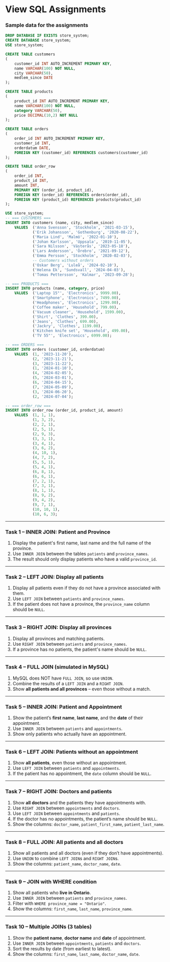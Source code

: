 # View SQL Assignments
### Sample data for the assignments
```sql
DROP DATABASE IF EXISTS store_system;
CREATE DATABASE store_system;
USE store_system;

CREATE TABLE customers
(
    customer_id INT AUTO_INCREMENT PRIMARY KEY,
    name VARCHAR(100) NOT NULL,
    city VARCHAR(50),
    medlem_since DATE
);

CREATE TABLE products
(
    product_id INT AUTO_INCREMENT PRIMARY KEY,
    name VARCHAR(100) NOT NULL,
    category VARCHAR(50),
    price DECIMAL(10,2) NOT NULL
);

CREATE TABLE orders
(
    order_id INT AUTO_INCREMENT PRIMARY KEY,
    customer_id INT,
    orderdatum DATE,
    FOREIGN KEY (customer_id) REFERENCES customers(customer_id)
);

CREATE TABLE order_row
(
    order_id INT,
    product_id INT,
    amount INT,
    PRIMARY KEY (order_id, product_id),
    FOREIGN KEY (order_id) REFERENCES orders(order_id),
    FOREIGN KEY (product_id) REFERENCES products(product_id)
);

USE store_system;
-- === CUSTOMERS ===
INSERT INTO customers (name, city, medlem_since)
    VALUES  ('Anna Svensson', 'Stockholm', '2021-03-15'),
            ('Erik Johansson', 'Gothenburg', '2020-08-22'),
            ('Maria Lind', 'Malmö', '2022-01-10'),
            ('Johan Karlsson', 'Uppsala', '2019-11-05'),
            ('Sara Nilsson', 'Västerås', '2023-05-18'),
            ('Lars Andersson', 'Örebro', '2021-09-12'),
            ('Emma Persson', 'Stockholm', '2020-02-03'),
            -- Customers without orders
            ('Oskar Berg', 'Luleå', '2024-02-10'),
            ('Helena Ek', 'Sundsvall', '2024-04-03'),
            ('Tomas Pettersson', 'Kalmar', '2023-09-28');

-- === PRODUCTS ===
INSERT INTO products (name, category, price)
    VALUES  ('Laptop 15"', 'Electronics', 9999.00),
            ('Smartphone', 'Electronics', 7499.00),
            ('Headphones', 'Electronics', 1299.00),
            ('Coffee maker', 'Household', 799.00),
            ('Vacuum cleaner', 'Household', 1599.00),
            ('Shirt', 'Clothes', 399.00),
            ('Jeans', 'Clothes', 699.00),
            ('Jackry', 'Clothes', 1199.00),
            ('Kitchen knife set', 'Household', 499.00),
            ('TV 55"', 'Electronics', 6999.00);

-- === ORDERS ===
INSERT INTO orders (customer_id, orderdatum)
    VALUES  (1, '2023-11-20'),
            (2, '2023-11-21'),
            (3, '2023-11-22'),
            (1, '2024-01-10'),
            (4, '2024-02-05'),
            (5, '2024-03-01'),
            (6, '2024-04-15'),
            (7, '2024-05-09'),
            (3, '2024-06-20'),
            (2, '2024-07-04');

-- === order_row ===
INSERT INTO order_row (order_id, product_id, amount)
    VALUES  (1, 1, 1),
            (1, 3, 2),
            (2, 2, 1),
            (2, 5, 1),
            (2, 9, 3),
            (3, 3, 1),
            (3, 4, 1),
            (3, 6, 2),
            (4, 10, 1),
            (4, 7, 2),
            (5, 5, 1),
            (5, 4, 1),
            (6, 8, 1),
            (6, 6, 1),
            (7, 2, 1),
            (7, 3, 1),
            (8, 1, 1),
            (8, 9, 2),
            (9, 4, 2),
            (9, 7, 1),
            (10, 10, 1),
            (10, 6, 3);
```

---

### Task 1 – INNER JOIN: Patient and Province
1. Display the patient's first name, last name and the full name of the province.
2. Use `INNER JOIN` between the tables `patients` and `province_names`.
3. The result should only display patients who have a valid `province_id`.

---

### Task 2 – LEFT JOIN: Display all patients
1. Display all patients even if they do not have a province associated with them.
2. Use `LEFT JOIN` between `patients` and `province_names`.
3. If the patient does not have a province, the `province_name` column should be `NULL`.

---

### Task 3 – RIGHT JOIN: Display all provinces
1. Display all provinces and matching patients.
2. Use `RIGHT JOIN` between `patients` and `province_names`.
3. If a province has no patients, the patient's name should be `NULL`.

---

### Task 4 – FULL JOIN (simulated in MySQL)
1. MySQL does NOT have `FULL JOIN`, so use `UNION`.
2. Combine the results of a `LEFT JOIN` and a `RIGHT JOIN`.
3. Show **all patients and all provinces** – even those without a match.

---

### Task 5 – INNER JOIN: Patient and Appointment
1. Show the patient’s **first name**, **last name**, and the **date** of their appointment.
2. Use `INNER JOIN` between `patients` and `appointments`.
3. Show only patients who actually have an appointment.

---

### Task 6 – LEFT JOIN: Patients without an appointment
1. Show **all patients**, even those without an appointment.
2. Use `LEFT JOIN` between `patients` and `appointments`.
3. If the patient has no appointment, the `date` column should be `NULL`.

---

### Task 7 – RIGHT JOIN: Doctors and patients
1. Show **all doctors** and the patients they have appointments with.
2. Use `RIGHT JOIN` between `appointments` and `doctors`.
3. Use `LEFT JOIN` between `appointments` and `patients`.
4. If the doctor has no appointments, the patient’s name should be `NULL`.
5. Show the columns: `doctor_name`, `patient_first_name`, `patient_last_name`.

---

### Task 8 – FULL JOIN: All patients and all doctors
1. Show all patients and all doctors (even if they don’t have appointments).
2. Use `UNION` to combine `LEFT JOIN`s and `RIGHT JOIN`s.
3. Show the columns: `patient_name`, `doctor_name`, `date`.

---

### Task 9 – JOIN with WHERE condition
1. Show all patients who **live in Ontario**.
2. Use `INNER JOIN` between `patients` and `province_names`.
3. Filter with `WHERE province_name = "Ontario"`.
4. Show the columns: `first_name`, `last_name`, `province_name`.

---

### Task 10 – Multiple JOINs (3 tables)
1. Show the **patient name**, **doctor name** and **date** of appointment.
2. Use `INNER JOIN` between `appointments`, `patients` and `doctors`.
3. Sort the results by date (from earliest to latest).
4. Show the columns: `first_name`, `last_name`, `doctor_name`, `date`.
